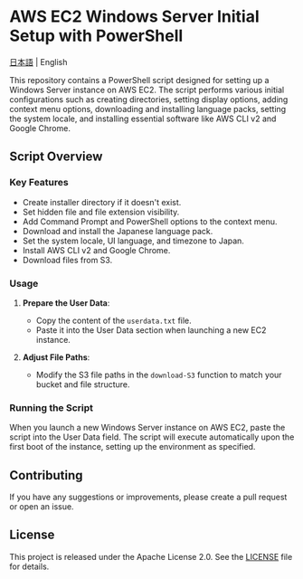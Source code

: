 # AWS EC2 Windows Server Initial Setup with PowerShell

[日本語](README.ja.md) | English

This repository contains a PowerShell script designed for setting up a Windows Server instance on AWS EC2. The script performs various initial configurations such as creating directories, setting display options, adding context menu options, downloading and installing language packs, setting the system locale, and installing essential software like AWS CLI v2 and Google Chrome.

## Script Overview

### Key Features

- Create installer directory if it doesn't exist.
- Set hidden file and file extension visibility.
- Add Command Prompt and PowerShell options to the context menu.
- Download and install the Japanese language pack.
- Set the system locale, UI language, and timezone to Japan.
- Install AWS CLI v2 and Google Chrome.
- Download files from S3.

### Usage

1. **Prepare the User Data**:
   - Copy the content of the `userdata.txt` file.
   - Paste it into the User Data section when launching a new EC2 instance.

2. **Adjust File Paths**:
   - Modify the S3 file paths in the `download-S3` function to match your bucket and file structure.

### Running the Script

When you launch a new Windows Server instance on AWS EC2, paste the script into the User Data field. The script will execute automatically upon the first boot of the instance, setting up the environment as specified.

## Contributing

If you have any suggestions or improvements, please create a pull request or open an issue.

## License

This project is released under the Apache License 2.0. See the [LICENSE](../../LICENSE) file for details.
